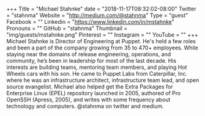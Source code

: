 +++
Title = "Michael Stahnke"
date = "2018-11-17T08:32:02-08:00"
Twitter = "stahnma"
Website = "http://medium.com/@stahnma"
Type = "guest"
Facebook = ""
Linkedin = "https://www.linkedin.com/in/mstahnke"
Pronouns = ""
GitHub = "stahnma"
Thumbnail = "img/guests/mstahnke.png"
Pinterest = ""
Instagram = ""
YouTube = ""
+++
Michael Stahnke is Director of Engineering at Puppet. He's held a few roles and been a part of the company growing from 35 to 470+ employees. While staying near the domains of release engineering, operations, and community, he’s been in leadership for most of the last decade. His interests are building teams,  mentoring team members, and playing Hot Wheels cars with his son. He came to Puppet Labs from Caterpillar, Inc. where he was an infrastructure architect, infrastructure team lead, and open source evangelist. Michael also helped get the Extra Packages for Enterprise Linux (EPEL) repository launched in 2005, authored of Pro OpenSSH (Apress, 2005), and writes with some frequency about technology and computers. @stahnma on twitter and medium.
